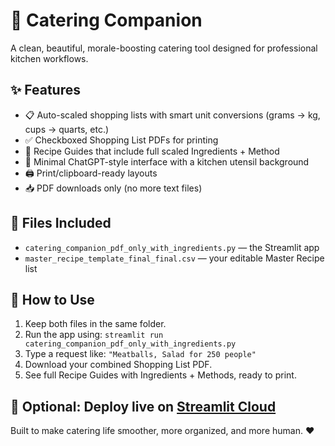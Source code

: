 
# 🍴 Catering Companion

A clean, beautiful, morale-boosting catering tool designed for professional kitchen workflows.

## ✨ Features

- 📋 Auto-scaled shopping lists with smart unit conversions (grams → kg, cups → quarts, etc.)
- ✅ Checkboxed Shopping List PDFs for printing
- 📃 Recipe Guides that include full scaled Ingredients + Method
- 🖤 Minimal ChatGPT-style interface with a kitchen utensil background
- 🖨️ Print/clipboard-ready layouts
- 📥 PDF downloads only (no more text files)

## 📂 Files Included

- `catering_companion_pdf_only_with_ingredients.py` — the Streamlit app
- `master_recipe_template_final_final.csv` — your editable Master Recipe list

## 🧠 How to Use

1. Keep both files in the same folder.
2. Run the app using: `streamlit run catering_companion_pdf_only_with_ingredients.py`
3. Type a request like: `"Meatballs, Salad for 250 people"`
4. Download your combined Shopping List PDF.
5. See full Recipe Guides with Ingredients + Methods, ready to print.

## 🚀 Optional: Deploy live on [Streamlit Cloud](https://streamlit.io/cloud)

Built to make catering life smoother, more organized, and more human. ❤️
